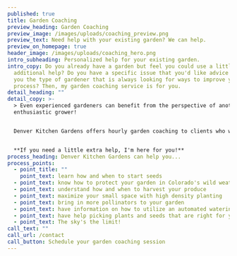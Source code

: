 ```yaml
---
published: true
title: Garden Coaching
preview_heading: Garden Coaching
preview_image: /images/uploads/coaching_preview.png
preview_text: Need help with your existing garden? We can help.
preview_on_homepage: true
header_image: /images/uploads/coaching_hero.png
intro_subheading: Personalized help for your existing garden.
intro_copy: Do you already have a garden but feel you could use a little
  additional help? Do you have a specific issue that you'd like advice on? Are
  you the type of gardener that is always looking for ways to improve your
  process? Then, my garden coaching service is for you.
detail_heading: ""
detail_copy: >-
  > Even experienced gardeners can benefit from the perspective of another
  enthusiastic grower!


  Denver Kitchen Gardens offers hourly garden coaching to clients who want one-on-one help with their gardening issues.


  **If you need a little extra help, I'm here for you!**
process_heading: Denver Kitchen Gardens can help you...
process_points:
  - point_title: ""
    point_text: learn how and when to start seeds
  - point_text: know how to protect your garden in Colorado's wild weather
  - point_text: understand how and when to harvest your produce
  - point_text: maximize your small space with high density planting
  - point_text: bring in more pollinators to your garden
  - point_text: have information on how to utilize an automated watering system
  - point_text: have help picking plants and seeds that are right for your space
  - point_text: The sky's the limit!
call_text: ""
call_url: /contact
call_button: Schedule your garden coaching session
---
```


